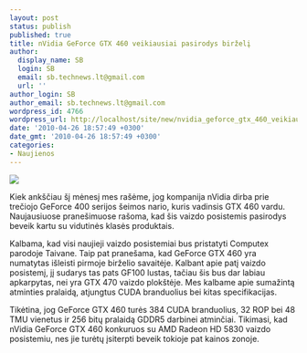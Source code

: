 ```yaml
---
layout: post
status: publish
published: true
title: nVidia GeForce GTX 460 veikiausiai pasirodys birželį
author:
  display_name: SB
  login: SB
  email: sb.technews.lt@gmail.com
  url: ''
author_login: SB
author_email: sb.technews.lt@gmail.com
wordpress_id: 4766
wordpress_url: http://localhost/site/new/nvidia_geforce_gtx_460_veikiausiai_pasirodys_birzeli/
date: '2010-04-26 18:57:49 +0300'
date_gmt: '2010-04-26 18:57:49 +0300'
categories:
- Naujienos
---
```

<div class="imgright"><img src="http://t2.gstatic.com/images?q=tbn:ivXu5whiF2V6FM:http://mos.futurenet.com/techradar/Review%2520images/TechRadar/Computing/GTX%2520480/nvidia-gtx480-0-420-90.jpg"  /></div>
<p>Kiek ankščiau šį mėnesį mes rašėme, jog kompanija nVidia dirba prie trečiojo GeForce 400 serijos šeimos nario, kuris vadinsis GTX 460 vardu. Naujausiuose pranešimuose rašoma, kad šis vaizdo posistemis pasirodys beveik kartu su vidutinės klasės produktais.</p>
<p>Kalbama, kad visi naujieji vaizdo posistemiai bus pristatyti Computex parodoje Taivane. Taip pat pranešama, kad GeForce GTX 460 yra numatytas išleisti pirmoje birželio savaitėje. Kalbant apie patį vaizdo posistemį, jį sudarys tas pats GF100 lustas, tačiau šis bus dar labiau apkarpytas, nei yra GTX 470 vaizdo plokštėje. Mes kalbame apie sumažintą atminties pralaidą, atjungtus CUDA branduolius bei kitas specifikacijas.</p>
<p>Tikėtina, jog GeForce GTX 460 turės 384 CUDA branduolius, 32 ROP bei 48 TMU vienetus ir 256 bitų pralaidą GDDR5 darbinei atminčiai. Tikimasi, kad nVidia GeForce GTX 460 konkuruos su AMD Radeon HD 5830 vaizdo posistemiu, nes jie turėtų įsiterpti beveik tokioje pat kainos zonoje.<br /></p>
